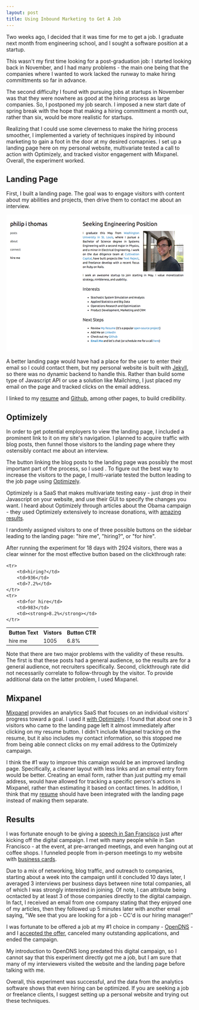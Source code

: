```yaml
---
layout: post
title: Using Inbound Marketing to Get A Job
---
```


Two weeks ago, I decided that it was time for me to get a job. I graduate next month from engineering school, and I sought a software position at a startup.

This wasn't my first time looking for a post-graduation job: I started looking back in November, and I had many problems - the main one being that the companies where I wanted to work lacked the runway to make hiring committments so far in advance. 

The second difficulty I found with pursuing jobs at startups in November was that they were nowhere as good at the hiring process as large companies. So, I postponed my job search. I imposed a new start date of spring break with the hope that making a hiring committment a month out, rather than six, would be more realistic for startups. 

Realizing that I could use some cleverness to make the hiring process smoother, I implemented a variety of techniques inspired by inbound marketing to gain a foot in the door at my desired comapnies. I set up a landing page here on my personal website, multivariate tested a call to action with Optimizely, and tracked visitor engagement with Mixpanel. Overall, the experiment worked.

## Landing Page

First, I built a landing page. The goal was to engage visitors with content about my abilities and projects, then  drive them to contact me about an interview.

<a href="/images/hire_me.jpg"><img src="/images/hire_me_small.jpg" alt="Hire Me Page" /></a>

A better landing page would have had a place for the user to enter their email so I could contact them, but my personal website is built with <a href="http://jekyllrb.com/">Jekyll</a>, so there was no dynamic backend to handle this. Rather than build some type of Javascript API or use a solution like Mailchimp, I just placed my email on the page and tracked clicks on the email address.

I linked to my <a href="http://cv.philipithomas.com">resume</a> and <a href="http://github.com/philipithomas">Github</a>, among other pages, to build credibility. 


## Optimizely 

In order to get potential employers to view the landing page, I included a prominent link to it on my site's navigation. I planned to acquire traffic with blog posts, then funnel those visitors to the landing page where they ostensibly contact me about an interview.

The button linking the blog posts to the landing page was  possibly the most important part of the process, so I used . To figure out the best way to increase the visitors to the page, I multi-variate tested the button leading to the job page using <a href="http://optimizely.com">Optimizely</a>.

Optimizely is a SaaS that makes multivariate testing easy - just drop in their Javascript on your website, and use their GUI to specify the changes you want. I heard about Optimizely through articles about the Obama campaign - they used Optimizely extensively to increase donations, with [amazing results](http://kylerush.net/blog/meet-the-obama-campaigns-250-million-fundraising-platform/).

I randomly assigned visitors to one of three possible buttons on the sidebar leading to the landing page: "hire me", "hiring?", or "for hire".

After running the experiment for 18 days with 2924 visitors, there was a clear winner for the most effective button based on the clickthrough rate:

<table class="table">
	<tr><th>Button Text</th><th>Vistors</th><th>Button CTR</th></tr>
	<tr>
		<td>hire me</td>
		<td>1005</td>
		<td>6.8%</td>
	</tr>
	
	<tr>
		<td>hiring?</td>
		<td>936</td>
		<td>7.2%</td>
	</tr>
	<tr>
		<td>for hire</td>
		<td>983</td>
		<td><strong>8.2%</strong></td>
	</tr>
</table>

Note that there are two major problems with the validity of these results. The first is that these posts had a general audience, so the results are for a general audience, not recruiters specifically. Second, clickthrough rate did not necessarily correlate to follow-through by the visitor. To provide additional data on the latter problem, I used Mixpanel. 

## Mixpanel

<a href="http://mixpanel.com">Mixpanel</a> provides an analytics SaaS that focuses on  an individual visitors' progress toward a goal. I used it [with Optimizely](http://support.optimizely.com/customer/portal/articles/605823-how-can-i-integrate-optimizely-with-mixpanel-). I found that about one in 3 visitors who came to the landing page left it almost immediately after clicking on my resume button. I didn't include Mixpanel tracking on the resume, but it also includes my contact information, so this stopped me from being able connect clicks on my email address to the Optimizely campaign.

I think the #1 way to improve this camaign would be an improved landing page. Specifically, a cleaner layout with less links and an email entry form would be better. Creating an email form, rather than just putting my email address, would have allowed for tracking a specific person's actions in Mixpanel, rather than estimating it based on contact times. In addition, I think that my [resume](http://cv.philipithomas.com) should have been integrated with the landing page instead of making them separate. 


## Results

I was fortunate enough to be giving a [speech in San Francisco](/san-francisco-transcript/) just after kicking off the digital campaign. I met with many people while in San Francisco - at the event, at pre-arranged meetings, and even hanging out at coffee shops. I funneled people from in-person meetings to my website with [business cards](/minimalist-business-card/). 

Due to a mix of networking, blog traffic, and outreach to companies, starting about a week into the campaign until it concluded 10 days later, I averaged 3 interviews per business days between nine total companies, all of which I was strongly interested in joining. Of note, I can attribute being ocntacted by at least 3 of those companies directly to the digital campaign. In fact, I received an email from one company stating that they enjoyed one of my articles, then they followed up 5 minutes later with another email saying, "We see that you are looking for a job - CC'd is our hiring manager!"


I was fortunate to be offered a job at my #1 choice in company - [OpenDNS](http;//opendns.com) - and I [accepted the offer](/joining-open-dns/), canceled many outstanding applications, and ended the campaign. 

My introduction to OpenDNS long predated this digital campaign, so I cannot say that this experiment directly got me a job, but I am sure that many of my interviewers visited the website and the landing page before talking with me. 

Overall, this experiment was successful, and the data from the analytics software shows that even hiring can be optimized. If you are seeking a job or freelance clients, I suggest setting up a personal website and trying out these techniques. 

